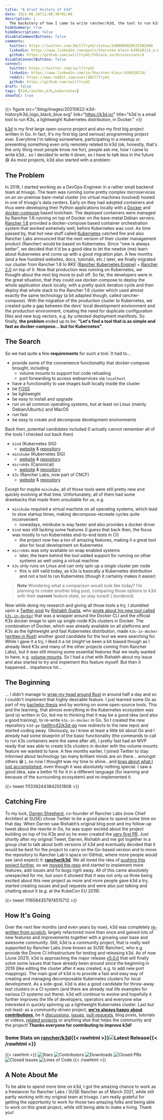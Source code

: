 ```yaml
---
title: "A brief History of k3d"
date: 2021-06-24T12:00:30+02:00
description: |
  The backstory of how I came to write rancher/k3d, the tool to run k3s, Rancher’s lightweight Kubernetes distribution, in Docker.
hideSummary: true
hideDescription: false
disableCommentButtons: false
comments:
  twitter: https://twitter.com/IWillTry42/status/1408089920531582980
  linkedin: https://www.linkedin.com/posts/thorsten-klein-b39520114_a-brief-history-of-k3d-activity-6813855661575733248-d1GS
  github: https://github.com/iwilltry42/thklein.io/discussions/4
disableConnectButtons: false
connect:
  twitter: https://twitter.com/iwilltry42
  linkedin: https://www.linkedin.com/in/thorsten-klein-b39520114/
  reddit: https://www.reddit.com/user/IWillTry42
  github: https://github.com/iwilltry42
draft: false
tags: [k3d,rancher,k3s,kubernetes]
showToC: true
---
```


{{< figure src="/blog/images/20210622-k3d-history/k3d_logo_black_blue.svg" link="https://k3d.io/" title="k3d is a small tool to run K3s, a lightweight Kubernetes distribution, in Docker." >}}

[k3d](https://k3d.io) is my first large open-source project and also my first big project written in Go. In fact, it's my first big (and serious) programming project ever.
Everytime I'm talking somewhere, participating in a meetup or presenting something even only remotely related to k3d (ok, honestly, that's the only thing most people know me for), people ask me, how I came to write k3d... so I decided to write it down, so I have to talk less in the future 😄
As most projects, k3d also started with a problem:

## The Problem

In 2018, I started working as a DevOps-Engineer in a rather small backend team at trivago.
The team was running some pretty complex microservices on an on-premise bare-metal cluster (no virtual machines involved) hosted in one of trivago's data centers.
Early on they had adopted containers and thus were developing their Python applications locally with a [Docker](https://docs.docker.com/) and [docker-compose](https://docs.docker.com/compose/) based toolchain.
The deployed containers were managed by Rancher 1.6 running on top of Docker on the bare-metal Debian servers.
[Rancher 1.6](https://rancher.com/docs/rancher/v1.6/en/) provided a docker-compose based container orchestration system that worked extremely well, before Kubernetes was cool.
As time passed by, that hot new stuff called [Kubernetes](https://kubernetes.io) catched fire and also Rancher Labs announced that the next version of their cluster management product (Rancher) would be based on Kubernetes.
Since "new is always better", we decided that it'd be a good idea to let the newbie (me) learn about Kubernetes and come up with a good migration plan.
A few months (and a few hundred websites, docs, tutorials, etc.) later, we finally migrated our cluster from Rancher 1.6  to RKE ([Rancher Kubernetes Engine](https://rancher.com/docs/rke/latest/en/)) + [Rancher 2.0](https://rancher.com/docs/rancher/v2.0-v2.4/en/) on top of it.
Now that production was running on Kubernetes, we thought about the next big move to pull off.
So far, the developers were in the great situation, that they could use docker-compose to deploy the whole application stack locally, with a pretty quick iteration cycle and then deploy that whole stack to the Rancher 1.6 cluster which used almost exactly the same technology (a bit adapted though, called rancher-compose).
With the migration of the production cluster to Kubernetes, we created quite a gap between the devs' local development environment and the production environment, creating the need for duplicate configuration files and new bug vectors, e.g. by untested deployment manifests.
So finally, **the problem** ended up to be: **"Let's find a tool that is as simple and fast as docker-compose... but for Kubernetes"**.

## The Search

So we had quite a few **requirements** for such a tool. It had to...

- provide some of the convenience functionality that docker-compose brought, including
  - volume mounts to support hot code reloading
  - port forwarding to access webservices via `localhost`
- have a functionality to use images built locally inside the cluster
- be [FOSS](https://en.wikipedia.org/wiki/Free_and_open-source_software)
- be lightweight
- be easy to install and upgrade
- run on all common operating systems, but at least on Linux (mainly Debian/Ubuntu) and MacOS
- run fast
- be easy to create and decompose development environments

Back then, potential candidates included (I actually cannot remember all of the tools I checked out back then)

- `kind` (Kubernetes SIG)
  - [website](https://kind.sigs.k8s.io/) & [repository](https://github.com/kubernetes-sigs/kind)
- `minikube` (Kubernetes SIG)
  - [website](https://minikube.sigs.k8s.io/docs/) & [repository](https://github.com/kubernetes/minikube)
- `microk8s` (Canonical)
  - [website](https://microk8s.io/) & [repository](https://github.com/ubuntu/microk8s)
- `k3s` (Rancher Labs, now part of CNCF)
  - [website](https://k3s.io/) & [repository](https://github.com/k3s-io/k3s)

Except for maybe `minikube`, all of those tools were still pretty new and quickly evolving at that time.
Unfortunately, all of them had some drawbacks that made them unsuitable for us, e.g.

- `minikube` required a virtual machine on all operating systems, which lead to slow startup times, making decompose-recreate cycles quite inconvenient
  - nowadays, minikube is way faster and also provides a docker driver
- `kind` was still lacking some features (I guess that back then, the focus was mostly to run Kubernetes end-to-end tests in CI)
  - the project now has a ton of amazing features, making it a great tool also for local development on Kubernetes
- `microk8s` was only available on snap enabled systems
  - later, the team behind the tool added support for running on other systems as well using a virtual machine
- `k3s` only runs on Linux and can only spin up a single cluster per node
  - this is still valid today, as k3s is basically a Kubernetes distribution and not a tool to run Kubernetes (though it certainly makes it easier)

> **Note**
> Wondering what a comparison would look like today?
> I’m planning to create another blog post, comparing those options to k3d with their **current** feature state, so stay tuned!
{.bordered}

Now while doing my research and giving all those tools a try, I stumbled upon a [Twitter post](https://twitter.com/zeerorg/status/1110143874436161538) by [Rishabh Gupta](https://twitter.com/zeerorg), who [wrote about his new tool called `k3s-in-docker`](https://blog.zeerorg.site/post/k3d-kubernetes-dev-env>) that was a wrapper around the Docker CLI and the official K3s docker image to spin up single-node K3s clusters in Docker.
The combination of Docker, which was already available on all platforms and K3s as the lightweight and fast Kubernetes distribution, made `k3s-in-docker` ([written in Rust](https://github.com/zeerorg/k3s-in-docker)) another good candidate for the tool we were searching for.
While I gave it a try, I liked it a lot (might've been a bit biased though as I already liked K3s and many of the other projects coming from Rancher Labs), but it was still missing some essential features that we really wanted to have, e.g. [volume mounts](https://twitter.com/IWillTry42/status/1110441980654424064).
So I had a chat with Rishabh about my issue and also started to try and implement this feature myself.
But then it happened... impatience hit…

## The Beginning

... I didn't manage to [wrap my head around Rust](https://twitter.com/IWillTry42/status/1113890462098702336) in around half a day and so I couldn't implement that highly desirable feature.
I just learned some Go as part of my [bachelor thesis](https://github.com/iwilltry42/bachelor-thesis) and by working on some open-source tools. This and the learning, that almost everything in the Kubernetes ecosystem was (and is) written in Go, led me to thinking that it may be a good idea (and also a good training), to re-write `k3s-in-docker` in Go.
So I created the new repository `k3d-go` ([iwilltry42/k3d-go](https://github.com/iwilltry42/k3d-go) now redirects to the new repo) and started coding away. Obviously, as I knew at least a little bit about Go and I already had some blueprint of the basic functionality (the commands to call to run k3s containers were the same after all), I pretty fast had an MVP ready that was able to create k3s clusters in docker with the volume mounts feature we wanted to have.
A few months earlier, I joined Twitter to stay informed about technology (as many brilliant minds are on there... amongst others 😁 ), so now I thought was my time to shine.. and [brag about what I just accomplished](https://twitter.com/IWillTry42/status/1113392443842551808), even though it was absolutely nothing special. I saw a good idea, saw a better fit for it in a different language (for learning and because of the surrounding ecosystem) and re-implemented it.

{{< tweet 1113392443842551808 >}}

## Catching Fire

To my luck, [Darren Shepherd](https://twitter.com/ibuildthecloud/), co-founder of Rancher Labs (now Chief Architect at SUSE) chose Twitter to be a good place to spend some time on that day.
When Darren saw Rishabh’s original blog post and my follow-up tweet about the rewrite in Go, he was super excited about the project building on top of his K3s and so he even created the [very first PR](https://github.com/rancher/k3d/pull/1).
Just shortly after my original Tweet, Darren, Rishabh and me got together in a group chat to talk about both versions of k3d and eventually decided that it would be best for the project to carry on the Go-based version and to move the repository to Rancher Lab's space on GitHub, where more people would see (and expect) it: [**rancher/k3d**](https://github.com/rancher/k3d).
We all loved the idea of [pushing this project further](https://twitter.com/ibuildthecloud/status/1113853270970126336), so we [moved the repo](https://twitter.com/IWillTry42/status/1116584357974515712) and started to implement more features, add issues and fix bugs right away.
All of this came absolutely unexpected for me, but soon it showed that it was not only us three being excited about this new project as more and more people gave k3d a try, started creating issues and pull requests and were also just talking and chatting about it (e.g. at the KubeCon EU 2019).

{{< tweet 1116584357974515712 >}}

## How It's Going

Over the next few months (and even years by now), k3d was completely [re-written from scratch](https://github.com/rancher/k3d/pull/212), largely refactored more than once and gained lots of new features and improvements together with a growing user base and awesome community.
Still, k3d is a community project, that is really well supported by Rancher Labs (now known as SUSE Rancher), who e.g. provide the Drone CI infrastructure for testing and releasing k3d.
As of now (June 2021), k3d is approaching the major release [v5.0.0](https://github.com/rancher/k3d/milestone/27) that will finally solve some issues that have already been around since the beginning in 2019 (like editing the cluster after it was created, e.g. to add new port mappings).
The main goal of k3d is to provide a fast and easy way of creating and managing decomposable Kubernetes clusters for local development.
As a side-goal, k3d is also a good candidate for throw-away test clusters in a CI system (and there are already real life examples for various CI systems out there).
k3d will continue to evolve and hopefully it further improves the life of developers, operators and everyone else interested in quickly spinning up a lightweight Kubernetes cluster.
Last but not least: as a community-driven project, [**we're always happy about contributions**](https://github.com/rancher/k3d/blob/main/CONTRIBUTING.md), be it [discussions](https://github.com/rancher/k3d/discussions), [issues](https://github.com/rancher/k3d/issues), [pull-requests](https://github.com/rancher/k3d/pulls), blog posts, tutorials or videos, [related projects](https://k3d.io/#related-projects) or anything else that helps the community and the project!
**Thanks everyone for contributing to improve k3d!**

### Some Stats on [rancher/k3d](https://github.com/rancher/k3d){{< rawhtml >}}<img alt="Latest Release" src="https://img.shields.io/github/v/release/rancher/k3d?label=Latest%20Release&style=flat-square" style="border-radius: 0px; display: inline;">{{< /rawhtml >}}

{{< rawhtml >}}
<img alt="Stars" src="https://img.shields.io/github/stars/rancher/k3d?label=Stars&style=flat-square" style="border-radius: 0px; display: inline;">
<img alt="Contributors" src="https://img.shields.io/github/contributors-anon/rancher/k3d?label=Contributors&style=flat-square" style="border-radius: 0px; display: inline;">
<img alt="Downloads" src="https://img.shields.io/github/downloads/rancher/k3d/total?label=Downloads&style=flat-square" style="border-radius: 0px; display: inline;">
<img alt="Closed PRs" src="https://img.shields.io/github/issues-pr-closed-raw/rancher/k3d?label=Closed%20PRs&style=flat-square" style="border-radius: 0px; display: inline;">
<img alt="Closed Issues" src="https://img.shields.io/github/issues-closed-raw/rancher/k3d?label=Closed%20Issues&style=flat-square" style="border-radius: 0px; display: inline;">
<img alt="Lines of Code" src="https://img.shields.io/tokei/lines/github/rancher/k3d?label=Lines%20of%20Code&style=flat-square" style="border-radius: 0px; display: inline;">
{{< /rawhtml >}}

## A Note About Me

To be able to spend more time on k3d, I got the amazing chance to work as a freelancer for Rancher Labs / SUSE Rancher as of March 2021, while still partly working with my original team at trivago. I am really grateful for getting the opportunity to work for those two amazing folks and being able to work on this great project, while still being able to make a living. Thank you!
